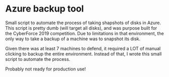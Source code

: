 # Azure backup tool
Small script to automate the process of taking shapshots of disks in Azure.
This script is pretty dumb (will target all disks), and was purpose built for the CyberForce 2019 competition.
Due to limitations in that environment, the only way to take a backup of a machine was to snapshot its disk.

Given there was at least 7 machines to defend, it required a LOT of manual clicking to backup the entire environment.
Instead of that, I wrote this small script to automate the process.

Probably not ready for production use!
